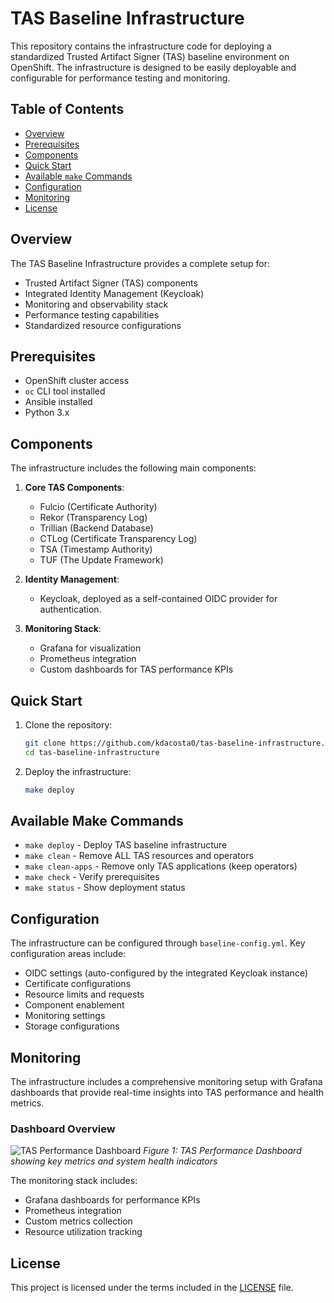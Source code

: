 # TAS Baseline Infrastructure

This repository contains the infrastructure code for deploying a standardized Trusted Artifact Signer (TAS) baseline environment on OpenShift. The infrastructure is designed to be easily deployable and configurable for performance testing and monitoring.

## Table of Contents
- [Overview](#overview)
- [Prerequisites](#prerequisites)
- [Components](#components)
- [Quick Start](#quick-start)
- [Available `make` Commands](#available-make-commands)
- [Configuration](#configuration)
- [Monitoring](#monitoring)
- [License](#license)

## Overview

The TAS Baseline Infrastructure provides a complete setup for:
- Trusted Artifact Signer (TAS) components
- Integrated Identity Management (Keycloak)
- Monitoring and observability stack
- Performance testing capabilities
- Standardized resource configurations

## Prerequisites

- OpenShift cluster access
- `oc` CLI tool installed
- Ansible installed
- Python 3.x

## Components

The infrastructure includes the following main components:

1. **Core TAS Components**:
   - Fulcio (Certificate Authority)
   - Rekor (Transparency Log)
   - Trillian (Backend Database)
   - CTLog (Certificate Transparency Log)
   - TSA (Timestamp Authority)
   - TUF (The Update Framework)

2. **Identity Management**:
   - Keycloak, deployed as a self-contained OIDC provider for authentication.

3. **Monitoring Stack**:
   - Grafana for visualization
   - Prometheus integration
   - Custom dashboards for TAS performance KPIs

## Quick Start

1. Clone the repository:
   ```bash
   git clone https://github.com/kdacosta0/tas-baseline-infrastructure.git
   cd tas-baseline-infrastructure
   ```

2. Deploy the infrastructure:
   ```bash
   make deploy
   ```

## Available Make Commands

- `make deploy` - Deploy TAS baseline infrastructure
- `make clean` - Remove ALL TAS resources and operators
- `make clean-apps` - Remove only TAS applications (keep operators)
- `make check` - Verify prerequisites
- `make status` - Show deployment status

## Configuration

The infrastructure can be configured through `baseline-config.yml`. Key configuration areas include:

- OIDC settings (auto-configured by the integrated Keycloak instance)
- Certificate configurations
- Resource limits and requests
- Component enablement
- Monitoring settings
- Storage configurations

## Monitoring

The infrastructure includes a comprehensive monitoring setup with Grafana dashboards that provide real-time insights into TAS performance and health metrics.

### Dashboard Overview

![TAS Performance Dashboard]()
*Figure 1: TAS Performance Dashboard showing key metrics and system health indicators*

The monitoring stack includes:
- Grafana dashboards for performance KPIs
- Prometheus integration
- Custom metrics collection
- Resource utilization tracking

## License

This project is licensed under the terms included in the [LICENSE](LICENSE) file.
